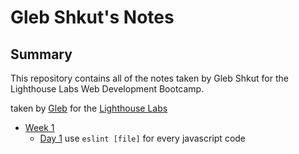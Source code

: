 # Gleb Shkut's Notes

## Summary 

This repository contains all of the notes taken by Gleb Shkut for the Lighthouse Labs Web Development Bootcamp.

taken by [Gleb](https://github.com/JoelCodes) for the [Lighthouse Labs](https://www.lighthouselabs.ca/)

* [Week 1](/Week_1)
  * [Day 1](/Week_1/Day_1)
  use `eslint [file]` for every javascript code